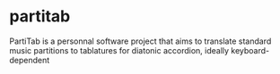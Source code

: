 # partitab
PartiTab is a personnal software project that aims to translate standard music partitions to tablatures for diatonic accordion, ideally keyboard-dependent
